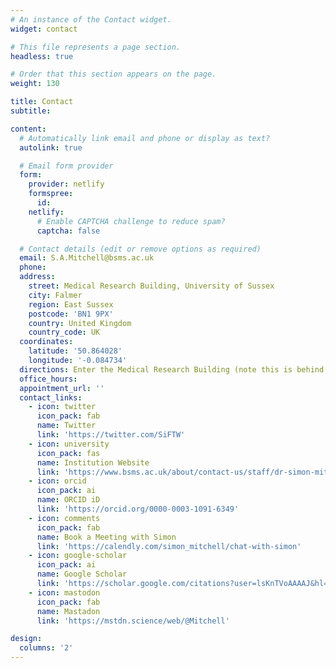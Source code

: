 ```yaml
---
# An instance of the Contact widget.
widget: contact

# This file represents a page section.
headless: true

# Order that this section appears on the page.
weight: 130

title: Contact
subtitle:

content:
  # Automatically link email and phone or display as text?
  autolink: true

  # Email form provider
  form:
    provider: netlify
    formspree:
      id:
    netlify:
      # Enable CAPTCHA challenge to reduce spam?
      captcha: false

  # Contact details (edit or remove options as required)
  email: S.A.Mitchell@bsms.ac.uk
  phone: 
  address:
    street: Medical Research Building, University of Sussex
    city: Falmer
    region: East Sussex
    postcode: 'BN1 9PX'
    country: United Kingdom
    country_code: UK
  coordinates:
    latitude: '50.864028'
    longitude: '-0.084734'
  directions: Enter the Medical Research Building (note this is behind the Medical Teaching Building) and call reception. We are on the second floor, up the stairs through the security door.
  office_hours:
  appointment_url: ''
  contact_links:
    - icon: twitter
      icon_pack: fab
      name: Twitter
      link: 'https://twitter.com/SiFTW'
    - icon: university
      icon_pack: fas
      name: Institution Website
      link: 'https://www.bsms.ac.uk/about/contact-us/staff/dr-simon-mitchell.aspx'
    - icon: orcid
      icon_pack: ai
      name: ORCID iD
      link: 'https://orcid.org/0000-0003-1091-6349'
    - icon: comments
      icon_pack: fab
      name: Book a Meeting with Simon
      link: 'https://calendly.com/simon_mitchell/chat-with-simon'
    - icon: google-scholar
      icon_pack: ai
      name: Google Scholar
      link: 'https://scholar.google.com/citations?user=lsKnTVoAAAAJ&hl=en'
    - icon: mastodon
      icon_pack: fab
      name: Mastadon
      link: 'https://mstdn.science/web/@Mitchell'

design:
  columns: '2'
---
```

